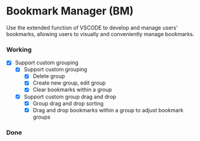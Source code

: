 # Bookmark Manager (BM)

Use the extended function of VSCODE to develop and manage users' bookmarks, allowing users to visually and conveniently manage bookmarks.

### Working

- [x] Support custom grouping
  - [x] Support custom grouping
    - [x] Delete group
    - [x] Create new group, edit group
    - [x] Clear bookmarks within a group
  - [x] Support custom group drag and drop
    - [x] Group drag and drop sorting
    - [x] Drag and drop bookmarks within a group to adjust bookmark groups

### Done
